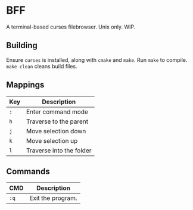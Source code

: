 # BFF

A terminal-based curses filebrowser. Unix only. WIP.

## Building

Ensure `curses` is installed, along with `cmake` and `make`. Run `make` to
compile. `make clean` cleans build files.

## Mappings

| Key | Description |
|-----|-------------|
| `:` | Enter command mode |
| `h` | Traverse to the parent |
| `j` | Move selection down |
| `k` | Move selection up |
| `l` | Traverse into the folder |

## Commands

| CMD | Description |
|-----|-------------|
| `:q` | Exit the program. |
